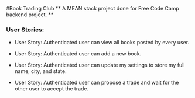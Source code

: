 #Book Trading Club
** A MEAN stack project done for Free Code Camp backend project. **


### User Stories:

* User Story: Authenticated user can view all books posted by every user.

* User Story: Authenticated user can add a new book.

* User Story: Authenticated user can update my settings to store my full name, city, and state.

* User Story: Authenticated user can propose a trade and wait for the other user to accept the trade.